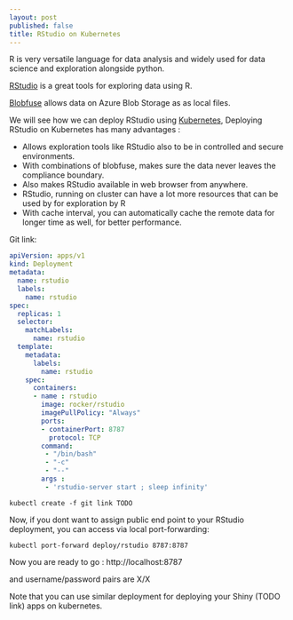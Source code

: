```yaml
---
layout: post
published: false
title: RStudio on Kubernetes
---
```


R is very versatile language for data analysis and widely used for data science and exploration alongside python.

[RStudio](https://www.rstudio.com/) is a great tools for exploring data using R.

[Blobfuse]() allows data on Azure Blob Storage as as local files.

We will see how we can deploy RStudio using [Kubernetes](https://kubernetes.io), Deploying RStudio on Kubernetes has many advantages :

* Allows exploration tools like RStudio also to be in controlled and secure environments.
* With combinations of blobfuse, makes sure the data never leaves the compliance boundary.
* Also makes RStudio available in web browser from anywhere. 
* RStudio, running on cluster can have a lot more resources that can be used by for exploration by R
* With cache interval, you can automatically cache the remote data for longer time as well, for better performance. 

Git link:

```yaml
apiVersion: apps/v1
kind: Deployment
metadata:
  name: rstudio
  labels:
    name: rstudio
spec:
  replicas: 1
  selector:
    matchLabels:
      name: rstudio
  template:
    metadata:
      labels:
        name: rstudio
    spec:
      containers:
      - name : rstudio
        image: rocker/rstudio 
        imagePullPolicy: "Always"
        ports:
        - containerPort: 8787
          protocol: TCP
        command:
         - "/bin/bash"
         - "-c"
         - "--"
        args :
         - 'rstudio-server start ; sleep infinity'
```

```
kubectl create -f git link TODO
```

Now, if you dont want to assign public end point to your RStudio deployment, you can access via local port-forwarding:
```
kubectl port-forward deploy/rstudio 8787:8787
```

Now you are ready to go : http://localhost:8787

and username/password pairs are X/X

Note that you can use similar deployment for deploying your Shiny (TODO link) apps on kubernetes.
